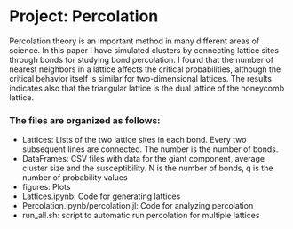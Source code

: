 # Project: Percolation

Percolation theory is an important method in many different areas of science. In this paper I have simulated clusters by connecting lattice sites through bonds for studying bond percolation. I found that the number of nearest neighbors in a lattice affects the critical probabilities, although the critical behavior itself is similar for two-dimensional lattices. The results indicates also that the triangular lattice is the dual lattice of the honeycomb lattice. 

### The files are organized as follows:
- Lattices: Lists of the two lattice sites in each bond. Every two subsequent lines are connected. The number is the number of bonds.
- DataFrames: CSV files with data for the giant component, average cluster size and the susceptibility. N is the number of bonds, q is the number of probability values
- figures: Plots
- Lattices.ipynb: Code for generating lattices
- Percolation.ipynb/percolation.jl: Code for analyzing percolation
- run_all.sh: script to automatic run percolation for multiple lattices
